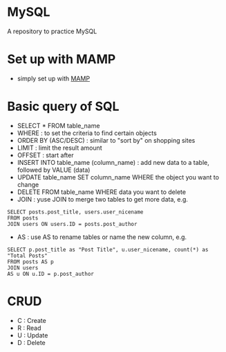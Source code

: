 # MySQL
A repository to practice MySQL

# Set up with MAMP
- simply set up with [MAMP](https://www.mamp.info/en/mac/)

# Basic query of SQL
- SELECT * FROM table_name
- WHERE : to set the criteria to find certain objects
- ORDER BY (ASC/DESC) : similar to "sort by" on shopping sites
- LIMIT : limit the result amount
- OFFSET : start after
- INSERT INTO table_name (column_name) : add new data to a table, followed by VALUE (data)
- UPDATE table_name SET column_name WHERE the object you want to change
- DELETE FROM table_name WHERE data you want to delete
- JOIN : yuse JOIN to merge two tables to get more data, e.g.
```
SELECT posts.post_title, users.user_nicename
FROM posts
JOIN users ON users.ID = posts.post_author
```
- AS : use AS to rename tables or name the new column, e.g.
```
SELECT p.post_title as "Post Title", u.user_nicename, count(*) as "Total Posts"
FROM posts AS p
JOIN users 
AS u ON u.ID = p.post_author
```

# CRUD
- C : Create
- R : Read
- U : Update
- D : Delete
